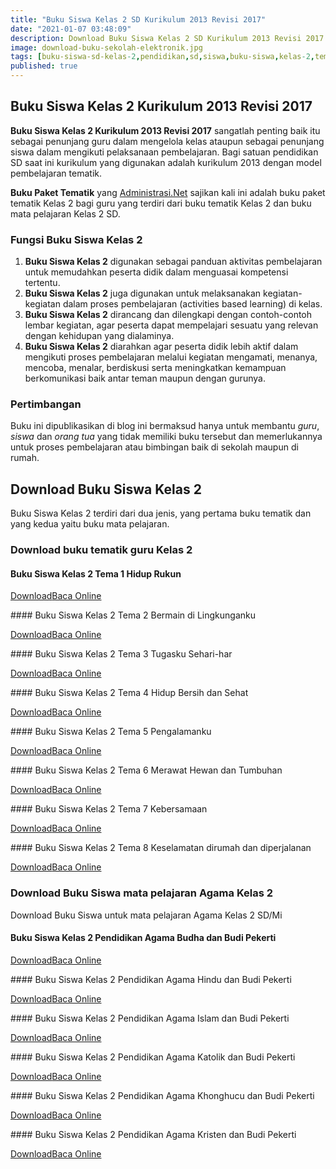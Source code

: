 ```yaml
---
title: "Buku Siswa Kelas 2 SD Kurikulum 2013 Revisi 2017"
date: "2021-01-07 03:48:09"
description: Download Buku Siswa Kelas 2 SD Kurikulum 2013 Revisi 2017 sebagai panduan penggunaan buku siswa, penunjang  dalam melaksanakan pembelajaran dikelas dan dirumah.
image: download-buku-sekolah-elektronik.jpg
tags: [buku-siswa-sd-kelas-2,pendidikan,sd,siswa,buku-siswa,kelas-2,tematik,revisi-2017,download,buku-siswa-kelas-2]
published: true
---
```


## Buku Siswa Kelas 2 Kurikulum 2013 Revisi 2017
**Buku Siswa Kelas 2 Kurikulum 2013 Revisi 2017** sangatlah penting baik itu sebagai penunjang guru dalam mengelola kelas ataupun sebagai penunjang siswa dalam mengikuti pelaksanaan pembelajaran. Bagi satuan pendidikan SD saat ini kurikulum yang digunakan adalah kurikulum 2013 dengan model pembelajaran tematik.

**Buku Paket Tematik** yang [Administrasi.Net](/ "Administrasi.Net") sajikan kali ini adalah buku paket tematik Kelas 2 bagi guru yang terdiri dari buku tematik Kelas 2 dan buku mata pelajaran Kelas 2 SD.

### Fungsi Buku Siswa Kelas 2
1. **Buku Siswa Kelas 2** digunakan sebagai panduan aktivitas pembelajaran untuk memudahkan peserta didik dalam menguasai kompetensi tertentu.
2. **Buku Siswa Kelas 2** juga digunakan untuk melaksanakan kegiatan-kegiatan dalam proses pembelajaran (activities based learning) di kelas.
3. **Buku Siswa Kelas 2** dirancang dan dilengkapi dengan contoh-contoh lembar kegiatan, agar peserta dapat mempelajari sesuatu yang relevan dengan kehidupan yang dialaminya.
4. **Buku Siswa Kelas 2** diarahkan agar peserta didik lebih aktif dalam mengikuti proses pembelajaran melalui kegiatan mengamati, menanya, mencoba, menalar, berdiskusi serta meningkatkan kemampuan berkomunikasi baik antar teman maupun dengan gurunya.

### Pertimbangan
Buku ini dipublikasikan di blog ini bermaksud hanya untuk membantu _guru_, _siswa_ dan _orang tua_ yang tidak memiliki buku tersebut dan memerlukannya untuk proses pembelajaran atau bimbingan baik di sekolah maupun di rumah.


## Download Buku Siswa Kelas 2
Buku Siswa Kelas 2 terdiri dari dua jenis, yang pertama buku tematik dan yang kedua yaitu buku mata pelajaran.

### Download buku tematik guru Kelas 2
#### Buku Siswa Kelas 2 Tema 1 Hidup Rukun
<p class="center"><a class="button download" href="https://docs.google.com/uc?export=download&id=1jXyW_WjIdEeonD6zaYuO1dMZU89_UABH"  target="_blank" title="Download Buku Siswa Tema 1 Hidup Rukun">Download</a><a class="button demo open-dialog" href="https://drive.google.com/file/d/1jXyW_WjIdEeonD6zaYuO1dMZU89_UABH/preview" Title="Baca Online Buku Siswa Tema 1 Hidup Rukun" >Baca Online</a></p>
#### Buku Siswa Kelas 2 Tema 2 Bermain di Lingkunganku
<p class="center"><a class="button download" href="https://docs.google.com/uc?export=download&id=1e6-ooAH3rRfDL-MvauNRpCbMpTATm4Xe"  target="_blank" title="Download Buku Siswa Tema 2 Bermain di Lingkunganku">Download</a><a class="button demo open-dialog" href="https://drive.google.com/file/d/1e6-ooAH3rRfDL-MvauNRpCbMpTATm4Xe/preview" Title="Baca Online Buku Siswa Tema 2 Bermain di Lingkunganku" >Baca Online</a></p>
#### Buku Siswa Kelas 2 Tema 3 Tugasku Sehari-har
<p class="center"><a class="button download" href="https://docs.google.com/uc?export=download&id=1TuQFzJdKkrdXyx3Y4L6fsF75LlObLjWN"  target="_blank" title="Download Buku Siswa Tema 3 Tugasku Sehari-har">Download</a><a class="button demo open-dialog" href="https://drive.google.com/file/d/1TuQFzJdKkrdXyx3Y4L6fsF75LlObLjWN/preview" Title="Baca Online Buku Siswa Tema 3 Tugasku Sehari-har" >Baca Online</a></p>
#### Buku Siswa Kelas 2 Tema 4 Hidup Bersih dan Sehat
<p class="center"><a class="button download" href="https://docs.google.com/uc?export=download&id=1hlb93QAeGDLn_Zr7obsCFFL4oVU2KQIb"  target="_blank" title="Download Buku Siswa Tema 4 Hidup Bersih dan Sehat">Download</a><a class="button demo open-dialog" href="https://drive.google.com/file/d/1hlb93QAeGDLn_Zr7obsCFFL4oVU2KQIb/preview" Title="Baca Online Buku Siswa Tema 4 Hidup Bersih dan Sehat" >Baca Online</a></p>
#### Buku Siswa Kelas 2 Tema 5 Pengalamanku 
<p class="center"><a class="button download" href="https://docs.google.com/uc?export=download&id=1P_WBsNNFw1Vcr9C9MyVW9c63MW2oyMXj"  target="_blank" title="Download Buku Siswa Tema 5 Pengalamanku ">Download</a><a class="button demo open-dialog" href="https://drive.google.com/file/d/1P_WBsNNFw1Vcr9C9MyVW9c63MW2oyMXj/preview" Title="Baca Online Buku Siswa Tema 5 Pengalamanku " >Baca Online</a></p>
#### Buku Siswa Kelas 2 Tema 6 Merawat Hewan dan Tumbuhan
<p class="center"><a class="button download" href="https://docs.google.com/uc?export=download&id=1kXsVmUJqYSEMccx9DNKhf_xkDPd4XEEH"  target="_blank" title="Download Buku Siswa Tema 6 Merawat Hewan dan Tumbuhan">Download</a><a class="button demo open-dialog" href="https://drive.google.com/file/d/1kXsVmUJqYSEMccx9DNKhf_xkDPd4XEEH/preview" Title="Baca Online Buku Siswa Tema 6 Merawat Hewan dan Tumbuhan" >Baca Online</a></p>
#### Buku Siswa Kelas 2 Tema 7 Kebersamaan
<p class="center"><a class="button download" href="https://docs.google.com/uc?export=download&id=1GTdWkt-ueTHqENzqr_sV-hyhKgGs615S"  target="_blank" title="Download Buku Siswa Tema 7 Kebersamaan">Download</a><a class="button demo open-dialog" href="https://drive.google.com/file/d/1GTdWkt-ueTHqENzqr_sV-hyhKgGs615S/preview" Title="Baca Online Buku Siswa Tema 7 Kebersamaan" >Baca Online</a></p>
#### Buku Siswa Kelas 2 Tema 8 Keselamatan dirumah dan diperjalanan
<p class="center"><a class="button download" href="https://docs.google.com/uc?export=download&id=1HZNQVMGHMsJxGrQEm4dI0eoZiLQcyYui"  target="_blank" title="Download Buku Siswa Tema 8 Keselamatan dirumah dan diperjalanan ">Download</a><a class="button demo open-dialog" href="https://drive.google.com/file/d/1HZNQVMGHMsJxGrQEm4dI0eoZiLQcyYui/preview" Title="Baca Online Buku Siswa Tema 8 Keselamatan dirumah dan diperjalanan" >Baca Online</a></p>

### Download Buku Siswa mata pelajaran Agama Kelas 2
Download Buku Siswa untuk mata pelajaran Agama Kelas 2 SD/Mi
#### Buku Siswa Kelas 2 Pendidikan Agama Budha dan Budi Pekerti
<p class="center"><a class="button download" href="https://docs.google.com/uc?export=download&id=1Hz0nsvf_XRwLmnxopQsTyEmnG7vfKMRR"  target="_blank" title="Download Buku Siswa Pendidikan Agama Budha dan Budi Pekerti">Download</a><a class="button demo open-dialog" href="https://drive.google.com/file/d/1Hz0nsvf_XRwLmnxopQsTyEmnG7vfKMRR/preview" Title="Baca Online Buku Siswa Pendidikan Agama Budha dan Budi Pekerti" >Baca Online</a></p>
#### Buku Siswa Kelas 2 Pendidikan Agama Hindu dan Budi Pekerti
<p class="center"><a class="button download" href="https://docs.google.com/uc?export=download&id=1LIcgQRLFwAy0u1ha46Ow5tXNOyjo9YKv"  target="_blank" title="Download Buku Siswa Pendidikan Agama Hindu dan Budi Pekerti">Download</a><a class="button demo open-dialog" href="https://drive.google.com/file/d/1LIcgQRLFwAy0u1ha46Ow5tXNOyjo9YKv/preview" Title="Baca Online Buku Siswa Pendidikan Agama Hindu dan Budi Pekerti" >Baca Online</a></p>
#### Buku Siswa Kelas 2 Pendidikan Agama Islam dan Budi Pekerti 
<p class="center"><a class="button download" href="https://docs.google.com/uc?export=download&id=1qLT-qtoY_xt9-EHxeQP2TWsnqGSNATYf"  target="_blank" title="Download Buku Siswa Pendidikan Agama Islam dan Budi Pekerti">Download</a><a class="button demo open-dialog" href="https://drive.google.com/file/d/1qLT-qtoY_xt9-EHxeQP2TWsnqGSNATYf/preview" Title="Baca Online Buku Siswa Pendidikan Agama Islam dan Budi Pekerti" >Baca Online</a></p>
#### Buku Siswa Kelas 2 Pendidikan Agama Katolik dan Budi Pekerti 
<p class="center"><a class="button download" href="https://docs.google.com/uc?export=download&id=1XcybmN20ui_vwMDVZFTSaEKk4ECybANb"  target="_blank" title="Download Buku Siswa Pendidikan Agama Katolik dan Budi Pekerti">Download</a><a class="button demo open-dialog" href="https://drive.google.com/file/d/1XcybmN20ui_vwMDVZFTSaEKk4ECybANb/preview" Title="Baca Online Buku Siswa Pendidikan Agama Katolik dan Budi Pekerti" >Baca Online</a></p>
#### Buku Siswa Kelas 2 Pendidikan Agama Khonghucu dan Budi Pekerti 
<p class="center"><a class="button download" href="https://docs.google.com/uc?export=download&id=1SMGTh0mL5GMK3SBBjqt7cQlM-h-UZAXj"  target="_blank" title="Download Buku Siswa Pendidikan Agama Khonghucu dan Budi Pekerti ">Download</a><a class="button demo open-dialog" href="https://drive.google.com/file/d/1SMGTh0mL5GMK3SBBjqt7cQlM-h-UZAXj/view?usp=sharing" Title="Baca Online Buku Siswa Pendidikan Agama Khonghucu dan Budi Pekerti ">Baca Online</a></p>
#### Buku Siswa Kelas 2 Pendidikan Agama Kristen dan Budi Pekerti 
<p class="center"><a class="button download" href="https://docs.google.com/uc?export=download&id=1guhjOKp3O00io6w906Pq-N4KXv6Z-nox"  target="_blank" title="Download Buku Siswa Pendidikan Agama Kristen dan Budi Pekerti">Download</a><a class="button demo open-dialog" href="https://drive.google.com/file/d/1guhjOKp3O00io6w906Pq-N4KXv6Z-nox/preview" Title="Baca Online Pendidikan Agama Kristen dan Budi Pekerti" >Baca Online</a></p>

